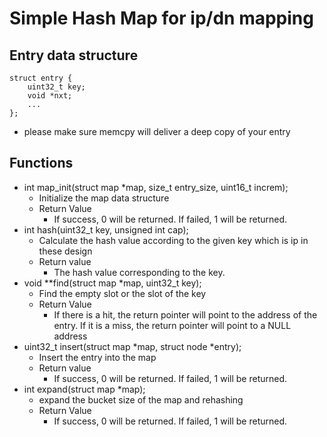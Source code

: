 # Simple Hash Map for ip/dn mapping

## Entry data structure
```sh=
struct entry {
	uint32_t key;
	void *nxt;
	...
};
```
- please make sure memcpy will deliver a deep copy of your entry

## Functions
- int map_init(struct map *map, size_t entry_size, uint16_t increm);
	- Initialize the map data structure
	- Return Value
		- If success, 0 will be returned. If failed, 1 will be returned.
- int hash(uint32_t key, unsigned int cap); 
	- Calculate the hash value according to the given key which is ip in these design
	- Return value
		- The hash value corresponding to the key.
- void **find(struct map *map, uint32_t key);
	- Find the empty slot or the slot of the key
	- Return Value
		- If there is a hit, the return pointer will point to the address of the entry. If it is a miss, the return pointer will point to a NULL address
- uint32_t insert(struct map *map, struct node *entry);
	- Insert the entry into the map
	- Return value
		- If success, 0 will be returned. If failed, 1 will be returned.
- int expand(struct map *map);
	- expand the bucket size of the map and rehashing
	- Return Value
		- If success, 0 will be returned. If failed, 1 will be returned.

